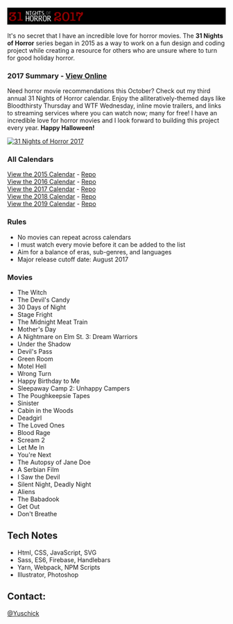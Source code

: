 [![31 Nights of Horror 2017](https://github.com/yuschick/31-Nights-of-Horror-2017/raw/master/header.jpg)](http://yuschick.github.io/31-Nights-of-Horror-2017/)

It's no secret that I have an incredible love for horror movies. The **31 Nights of Horror** series began in 2015 as a way to work on a fun design and coding project while creating a resource for others who are unsure where to turn for good holiday horror.

### 2017 Summary - [View Online](http://yuschick.github.io/31-Nights-of-Horror-2017)
Need horror movie recommendations this October? Check out my third annual 31 Nights of Horror calendar. Enjoy the alliteratively-themed days like Bloodthirsty Thursday and WTF Wednesday, inline movie trailers, and links to streaming services where you can watch now; many for free! I have an incredible love for horror movies and I look forward to building this project every year. **Happy Halloween!**

[![31 Nights of Horror 2017](http://yuschick.github.io/31-Nights-of-Horror-2017/dist/images/screenshot.jpg)](http://yuschick.github.io/31-Nights-of-Horror-2017)

### All Calendars
[View the 2015 Calendar](http://yuschick.github.io/31-Nights-of-Horror-2015/) - [Repo](https://github.com/yuschick/31-Nights-of-Horror-2015)  
[View the 2016 Calendar](http://www.danyuschick.com/31-nights-of-horror/) - [Repo](https://github.com/yuschick/31-Nights-of-Horror-2016)  
[View the 2017 Calendar](http://yuschick.github.io/31-Nights-of-Horror-2017) - [Repo](https://github.com/yuschick/31-Nights-of-Horror-2017)  
[View the 2018 Calendar](http://yuschick.github.io/31-Nights-of-Horror-2018) - [Repo](https://github.com/yuschick/31-Nights-of-Horror-2018)  
[View the 2019 Calendar](http://yuschick.github.io/31-Nights-of-Horror-2019) - [Repo](https://github.com/yuschick/31-Nights-of-Horror-2019)  

### Rules
- No movies can repeat across calendars
- I must watch every movie before it can be added to the list
- Aim for a balance of eras, sub-genres, and languages
- Major release cutoff date: August 2017

### Movies
- The Witch
- The Devil's Candy
- 30 Days of Night
- Stage Fright
- The Midnight Meat Train
- Mother's Day
- A Nightmare on Elm St. 3: Dream Warriors
- Under the Shadow
- Devil's Pass
- Green Room
- Motel Hell
- Wrong Turn
- Happy Birthday to Me
- Sleepaway Camp 2: Unhappy Campers
- The Poughkeepsie Tapes
- Sinister
- Cabin in the Woods
- Deadgirl
- The Loved Ones
- Blood Rage
- Scream 2
- Let Me In
- You're Next
- The Autopsy of Jane Doe
- A Serbian Film
- I Saw the Devil
- Silent Night, Deadly Night
- Aliens
- The Babadook
- Get Out
- Don't Breathe

## Tech Notes
- Html, CSS, JavaScript, SVG
- Sass, ES6, Firebase, Handlebars
- Yarn, Webpack, NPM Scripts
- Illustrator, Photoshop

## Contact:
[@Yuschick](http://www.twitter.com/yuschick)
